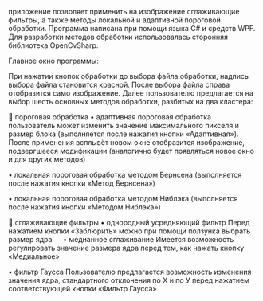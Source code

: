 приложение позволяет применить на изображение сглаживающие фильтры, а также методы локальной и адаптивной пороговой обработки. Программа написана при помощи языка C# и средств WPF. Для разработки методов обработки использовалась сторонняя библиотека OpenCvSharp.

Главное окно программы:

При нажатии кнопок обработки до выбора файла обработки, надпись выбора файла становится красной.
После выбора файла справа отобразится само изображение. Далее пользователю предлагается на выбор шесть основных методов обработки, разбитых на два кластера:

	пороговая обработка
•	адаптивная пороговая обработка
пользователь может изменить значение максимального пикселя и размер блока (выполняется после нажатия кнопки «Адаптивная»). После применения всплывёт новом окне отобразится изображение, подвергшееся модификации (аналогично будет появляться новое окно и для других методов)

•	локальная пороговая обработка методом Бернсена
(выполняется после нажатия кнопки «Метод Бернсена»)

•	локальная пороговая обработка методом Ниблэка
(выполняется после нажатия кнопки «Методом Ниблэка»)

	сглаживающие фильтры
•	однородный усредняющий фильтр
Перед нажатием кнопки «Заблюрить» можно при помощи ползунка выбрать размер ядра
 
•	медианное сглаживание
Имеется возможность регулировать значение размера ядра перед тем, как нажать кнопку «Медиальное»

•	фильтр Гаусса
Пользователю предлагается возможность изменения значения ядра, стандартного отклонения по Х и по У перед нажатием соответствующей кнопки «Фильтр Гаусса»
